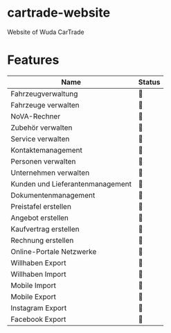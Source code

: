 # cartrade-website
Website of Wuda CarTrade

# Features

Name | Status
-----|-------
Fahrzeugverwaltung | 📒
Fahrzeuge verwalten | 📗
NoVA-Rechner | 📒
Zubehör verwalten | 📗
Service verwalten | 📗
Kontaktemanagement | 📒
Personen verwalten | 📗
Unternehmen verwalten | 📗
Kunden und Lieferantenmanagement | 📒
Dokumentenmanagement | 📒
Preistafel erstellen | 📒
Angebot erstellen | 📒
Kaufvertrag erstellen | 📒
Rechnung erstellen | 📒
Online-Portale Netzwerke | 📒
Willhaben Export | 📒 
Willhaben Import | 📒 
Mobile Import | 📙
Mobile Export | 📙
Instagram Export | 📙
Facebook Export | 📙
